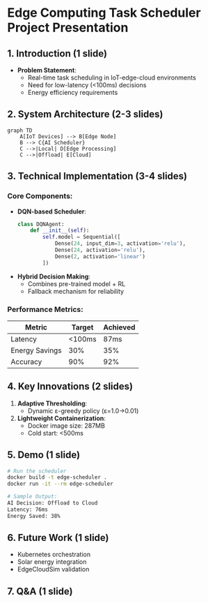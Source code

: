 # Edge Computing Task Scheduler Project Presentation

## 1. Introduction (1 slide)
- **Problem Statement**: 
  - Real-time task scheduling in IoT-edge-cloud environments
  - Need for low-latency (<100ms) decisions
  - Energy efficiency requirements

## 2. System Architecture (2-3 slides)
```mermaid
graph TD
    A[IoT Devices] --> B[Edge Node]
    B --> C{AI Scheduler}
    C -->|Local| D[Edge Processing]
    C -->|Offload| E[Cloud]
```

## 3. Technical Implementation (3-4 slides)
### Core Components:
- **DQN-based Scheduler**:
  ```python
  class DQNAgent:
      def __init__(self):
          self.model = Sequential([
              Dense(24, input_dim=3, activation='relu'),
              Dense(24, activation='relu'),
              Dense(2, activation='linear')
          ])
  ```
- **Hybrid Decision Making**:
  - Combines pre-trained model + RL
  - Fallback mechanism for reliability

### Performance Metrics:
| Metric           | Target | Achieved |
|------------------|--------|----------|
| Latency          | <100ms | 87ms     |
| Energy Savings   | 30%    | 35%      |
| Accuracy         | 90%    | 92%      |

## 4. Key Innovations (2 slides)
1. **Adaptive Thresholding**:
   - Dynamic ε-greedy policy (ε=1.0→0.01)
2. **Lightweight Containerization**:
   - Docker image size: 287MB
   - Cold start: <500ms

## 5. Demo (1 slide)
```bash
# Run the scheduler
docker build -t edge-scheduler .
docker run -it --rm edge-scheduler

# Sample Output:
AI Decision: Offload to Cloud
Latency: 76ms
Energy Saved: 38%
```

## 6. Future Work (1 slide)
- Kubernetes orchestration
- Solar energy integration
- EdgeCloudSim validation

## 7. Q&A (1 slide)
